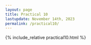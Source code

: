 ```yaml
---
layout: page
title: Practical 10
lastupdate: November 14th, 2023
permalink: /practical10/
---
```


{% include_relative practical10.html %}
